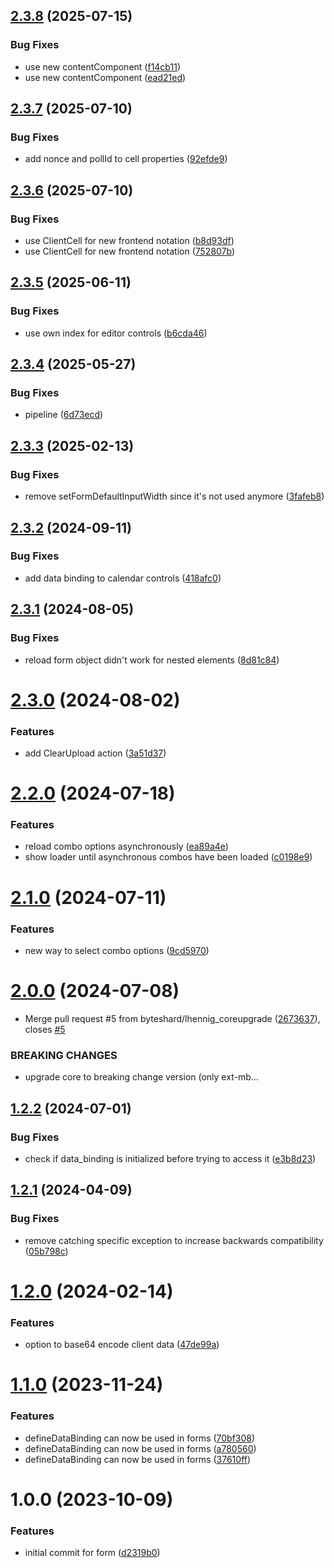 ## [2.3.8](https://github.com/bespin-studios/byteshard-form/compare/v2.3.7...v2.3.8) (2025-07-15)


### Bug Fixes

* use new contentComponent ([f14cb11](https://github.com/bespin-studios/byteshard-form/commit/f14cb114b1034a54a1fb48dacc76aa681d115e0f))
* use new contentComponent ([ead21ed](https://github.com/bespin-studios/byteshard-form/commit/ead21ed6d7eb1acc1faa284b0855d185031fcff9))

## [2.3.7](https://github.com/bespin-studios/byteshard-form/compare/v2.3.6...v2.3.7) (2025-07-10)


### Bug Fixes

* add nonce and pollId to cell properties ([92efde9](https://github.com/bespin-studios/byteshard-form/commit/92efde9fa8836c7a184fc97f7e355e9049c62b0b))

## [2.3.6](https://github.com/bespin-studios/byteshard-form/compare/v2.3.5...v2.3.6) (2025-07-10)


### Bug Fixes

* use ClientCell for new frontend notation ([b8d93df](https://github.com/bespin-studios/byteshard-form/commit/b8d93dfc7600570ce5f7ab317428fe3665a04105))
* use ClientCell for new frontend notation ([752807b](https://github.com/bespin-studios/byteshard-form/commit/752807b828e3275ad06a1852ee4cd0c1a5fbaace))

## [2.3.5](https://github.com/bespin-studios/byteshard-form/compare/v2.3.4...v2.3.5) (2025-06-11)


### Bug Fixes

* use own index for editor controls ([b6cda46](https://github.com/bespin-studios/byteshard-form/commit/b6cda464ecb725dec4ead4fd789a71b6514f0ad9))

## [2.3.4](https://github.com/bespin-studios/byteshard-form/compare/v2.3.3...v2.3.4) (2025-05-27)


### Bug Fixes

* pipeline ([6d73ecd](https://github.com/bespin-studios/byteshard-form/commit/6d73ecd3fb1fb2797670fb3ca30eb6dfe85eec1c))

## [2.3.3](https://github.com/bespin-studios/byteshard-form/compare/v2.3.2...v2.3.3) (2025-02-13)


### Bug Fixes

* remove setFormDefaultInputWidth since it's not used anymore ([3fafeb8](https://github.com/bespin-studios/byteshard-form/commit/3fafeb8903aff215585879bbb73541086b42459d))

## [2.3.2](https://github.com/byteshard/form/compare/v2.3.1...v2.3.2) (2024-09-11)


### Bug Fixes

* add data binding to calendar controls ([418afc0](https://github.com/byteshard/form/commit/418afc0eff2c575dbddaa65e4a01e5ab6a6ec1d6))

## [2.3.1](https://github.com/byteshard/form/compare/v2.3.0...v2.3.1) (2024-08-05)


### Bug Fixes

* reload form object didn't work for nested elements ([8d81c84](https://github.com/byteshard/form/commit/8d81c848836395e92814fc8507ff8701701d5227))

# [2.3.0](https://github.com/byteshard/form/compare/v2.2.0...v2.3.0) (2024-08-02)


### Features

* add ClearUpload action ([3a51d37](https://github.com/byteshard/form/commit/3a51d377b9aa9373cdc608e3b0d5dad855cf1646))

# [2.2.0](https://github.com/byteshard/form/compare/v2.1.0...v2.2.0) (2024-07-18)


### Features

* reload combo options asynchronously ([ea89a4e](https://github.com/byteshard/form/commit/ea89a4e73f3e8d6a379257d537ed38f612332093))
* show loader until asynchronous combos have been loaded ([c0198e9](https://github.com/byteshard/form/commit/c0198e91fe9d4a669bd21224c84516e5cf74ad84))

# [2.1.0](https://github.com/byteshard/form/compare/v2.0.0...v2.1.0) (2024-07-11)


### Features

* new way to select combo options ([9cd5970](https://github.com/byteshard/form/commit/9cd5970dc5794f8be06af6dc6006be9d938a46d9))

# [2.0.0](https://github.com/byteshard/form/compare/v1.2.2...v2.0.0) (2024-07-08)


* Merge pull request #5 from byteshard/lhennig_coreupgrade ([2673637](https://github.com/byteshard/form/commit/26736374834b84dc2a9cf1b9447dcf07a6169378)), closes [#5](https://github.com/byteshard/form/issues/5)


### BREAKING CHANGES

* upgrade core to breaking change version (only ext-mb…

## [1.2.2](https://github.com/byteshard/form/compare/v1.2.1...v1.2.2) (2024-07-01)


### Bug Fixes

* check if data_binding is initialized before trying to access it ([e3b8d23](https://github.com/byteshard/form/commit/e3b8d23127ef5e1bdb29c16e86a4df710878b14e))

## [1.2.1](https://github.com/byteshard/form/compare/v1.2.0...v1.2.1) (2024-04-09)


### Bug Fixes

* remove catching specific exception to increase backwards compatibility ([05b798c](https://github.com/byteshard/form/commit/05b798c11b9b8b02033c0681ef72f574ffea7659))

# [1.2.0](https://github.com/byteshard/form/compare/v1.1.0...v1.2.0) (2024-02-14)


### Features

* option to base64 encode client data ([47de99a](https://github.com/byteshard/form/commit/47de99a711f3165305304e04e02c7271a10ddde0))

# [1.1.0](https://github.com/byteshard/form/compare/v1.0.0...v1.1.0) (2023-11-24)


### Features

* defineDataBinding can now be used in forms ([70bf308](https://github.com/byteshard/form/commit/70bf3087f2b135a2c9520a761f53078cf3347854))
* defineDataBinding can now be used in forms ([a780560](https://github.com/byteshard/form/commit/a7805602778bfcfb3d47d840dcc88943f8713755))
* defineDataBinding can now be used in forms ([37610ff](https://github.com/byteshard/form/commit/37610ffe661ee65e8d1d56b6a4b88f84adff6e84))

# 1.0.0 (2023-10-09)


### Features

* initial commit for form ([d2319b0](https://github.com/byteshard/form/commit/d2319b00b3afd76ef48f70e902bcd7e2716fdd7d))
